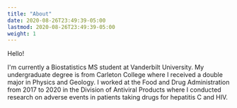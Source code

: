 ```yaml
---
title: "About"
date: 2020-08-26T23:49:39-05:00
lastmod: 2020-08-26T23:49:39-05:00
weight: 1
---
```


Hello!

I'm currently a Biostatistics MS student at Vanderbilt University. My undergraduate degree is from Carleton College where I received a double major in Physics and Geology. I worked at the Food and Drug Administration from 2017 to 2020 in the Division of Antiviral Products where I conducted research on adverse events in patients taking drugs for hepatitis C and HIV.
